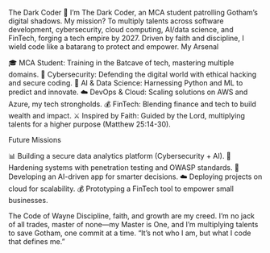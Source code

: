 The Dark Coder 🦇
I’m The Dark Coder,  an MCA student patrolling Gotham’s digital shadows. My mission? To multiply talents across software development, cybersecurity, cloud computing, AI/data science, and FinTech, forging a tech empire by 2027. Driven by faith and discipline, I wield code like a batarang to protect and empower.
My Arsenal

🎓 MCA Student: Training in the Batcave of tech, mastering multiple domains.
🔐 Cybersecurity: Defending the digital world with ethical hacking and secure coding.
🤖 AI & Data Science: Harnessing Python and ML to predict and innovate.
☁️ DevOps & Cloud: Scaling solutions on AWS and Azure, my tech strongholds.
💰 FinTech: Blending finance and tech to build wealth and impact.
⚔️ Inspired by Faith: Guided by the Lord, multiplying talents for a higher purpose (Matthew 25:14-30).

Future Missions

📊 Building a secure data analytics platform (Cybersecurity + AI).
🔐 Hardening systems with penetration testing and OWASP standards.
🤖 Developing an AI-driven app for smarter decisions.
☁️ Deploying projects on cloud for scalability.
💰 Prototyping a FinTech tool to empower small businesses.

The Code of Wayne
Discipline, faith, and growth are my creed. I’m no jack of all trades, master of none—my Master is One, and I’m multiplying talents to save Gotham, one commit at a time.
“It’s not who I am, but what I code that defines me.”
